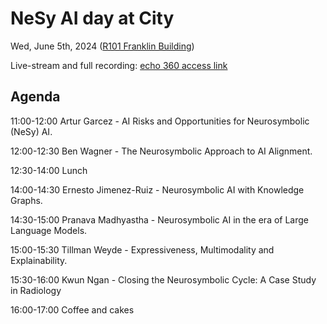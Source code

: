 # NeSy AI day at City

Wed, June 5th, 2024 ([R101 Franklin Building](https://staffhub.city.ac.uk/timetabling/rooms-by-building/franklin-building/r101))

Live-stream and full recording: [echo 360 access link](https://echo360.org.uk/section/7eb0ff79-4c50-4434-85fa-d919758fe7b6/public)

## Agenda

11:00-12:00 Artur Garcez - AI Risks and Opportunities for Neurosymbolic (NeSy) AI.

12:00-12:30 Ben Wagner - The Neurosymbolic Approach to AI Alignment.

12:30-14:00 Lunch

14:00-14:30 Ernesto Jimenez-Ruiz - Neurosymbolic AI with Knowledge Graphs.

14:30-15:00 Pranava Madhyastha - Neurosymbolic AI in the era of Large Language Models.

15:00-15:30 Tillman Weyde - Expressiveness, Multimodality and Explainability.

15:30-16:00 Kwun Ngan - Closing the Neurosymbolic Cycle: A Case Study in Radiology

16:00-17:00 Coffee and cakes
